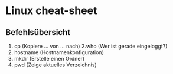 # Linux cheat-sheet

## Befehlsübersicht

1. cp <von> <nach> (Kopiere ... von ... nach)
2.who (Wer ist gerade eingeloggt?)
3. hostname (Hostnamenkonfiguration)
4. mkdir <ordnername> (Erstelle einen Ordner)
5. pwd (Zeige aktuelles Verzeichnis)
